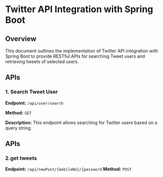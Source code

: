 
 
# Twitter API Integration with Spring Boot
 
## Overview
 
This document outlines the implementation of Twitter API integration with Spring Boot to provide RESTful APIs for searching Tweet users and retrieving tweets of selected users.
 

 
 
## APIs
 
### 1. Search Tweet User
 
**Endpoint:** `/api/user/search`
 
**Method:** `GET`
 
**Description:** This endpoint allows searching for Twitter users based on a query string.
 

 

## APIs

### 2.get tweets

**Endpoint:** `/api/newPost/{mobileNo}/{password`
**Method:** `POST`


